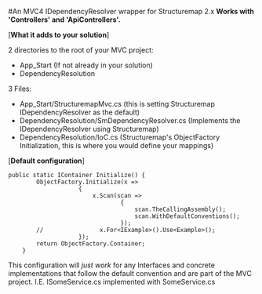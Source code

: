 #An MVC4 IDependencyResolver wrapper for Structuremap 2.x
**Works with 'Controllers' and 'ApiControllers'.**

[**What it adds to your solution**]

2 directories to the root of your MVC project:

* App_Start (If not already in your solution)
* DependencyResolution

3 Files:

* App_Start/StructuremapMvc.cs (this is setting Structuremap IDependencyResolver as the default)
* DependencyResolution/SmDependencyResolver.cs (Implements the IDependencyResolver using Structuremap)
* DependencyResolution/IoC.cs (Structuremap's ObjectFactory Initialization, this is where you would define your mappings)


[**Default configuration**]

	public static IContainer Initialize() {
            ObjectFactory.Initialize(x =>
                        {
                            x.Scan(scan =>
                                    {
                                        scan.TheCallingAssembly();
                                        scan.WithDefaultConventions();
                                    });
            //                x.For<IExample>().Use<Example>();
                        });
            return ObjectFactory.Container;
        }

This configuration will *just work* for any Interfaces and concrete implementations that follow the default convention and are part of the MVC project. I.E. ISomeService.cs implemented with SomeService.cs
